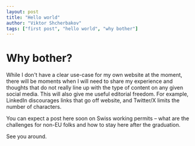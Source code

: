 ```yaml
---
layout: post
title: "Hello world"
author: "Viktor Shcherbakov"
tags: ["first post", "hello world", "why bother"]
---
```


# Why bother?

While I don't have a clear use-case for my own website at the moment, there will be moments when 
I will need to share my experience and thoughts that do not really line up with the type of content
on any given social media. This will also give me useful editorial freedom. For example, LinkedIn 
discourages links that go off website, and Twitter/X limits the number of characters. 

You can expect a post here soon on Swiss working permits – what are the challenges for non-EU folks 
and how to stay here after the graduation. 

See you around.